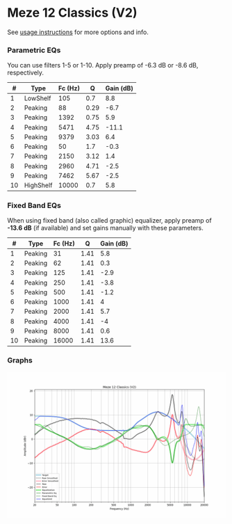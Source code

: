 # Meze 12 Classics (V2)
See [usage instructions](https://github.com/jaakkopasanen/AutoEq#usage) for more options and info.

### Parametric EQs
You can use filters 1-5 or 1-10. Apply preamp of -6.3 dB or -8.6 dB, respectively.

|   # | Type      |   Fc (Hz) |    Q |   Gain (dB) |
|-----|-----------|-----------|------|-------------|
|   1 | LowShelf  |       105 | 0.7  |         8.8 |
|   2 | Peaking   |        88 | 0.29 |        -6.7 |
|   3 | Peaking   |      1392 | 0.75 |         5.9 |
|   4 | Peaking   |      5471 | 4.75 |       -11.1 |
|   5 | Peaking   |      9379 | 3.03 |         6.4 |
|   6 | Peaking   |        50 | 1.7  |        -0.3 |
|   7 | Peaking   |      2150 | 3.12 |         1.4 |
|   8 | Peaking   |      2960 | 4.71 |        -2.5 |
|   9 | Peaking   |      7462 | 5.67 |        -2.5 |
|  10 | HighShelf |     10000 | 0.7  |         5.8 |

### Fixed Band EQs
When using fixed band (also called graphic) equalizer, apply preamp of **-13.6 dB** (if available) and set gains manually with these parameters.

|   # | Type    |   Fc (Hz) |    Q |   Gain (dB) |
|-----|---------|-----------|------|-------------|
|   1 | Peaking |        31 | 1.41 |         5.8 |
|   2 | Peaking |        62 | 1.41 |         0.3 |
|   3 | Peaking |       125 | 1.41 |        -2.9 |
|   4 | Peaking |       250 | 1.41 |        -3.8 |
|   5 | Peaking |       500 | 1.41 |        -1.2 |
|   6 | Peaking |      1000 | 1.41 |         4   |
|   7 | Peaking |      2000 | 1.41 |         5.7 |
|   8 | Peaking |      4000 | 1.41 |        -4   |
|   9 | Peaking |      8000 | 1.41 |         0.6 |
|  10 | Peaking |     16000 | 1.41 |        13.6 |

### Graphs
![](./Meze%2012%20Classics%20(V2).png)
